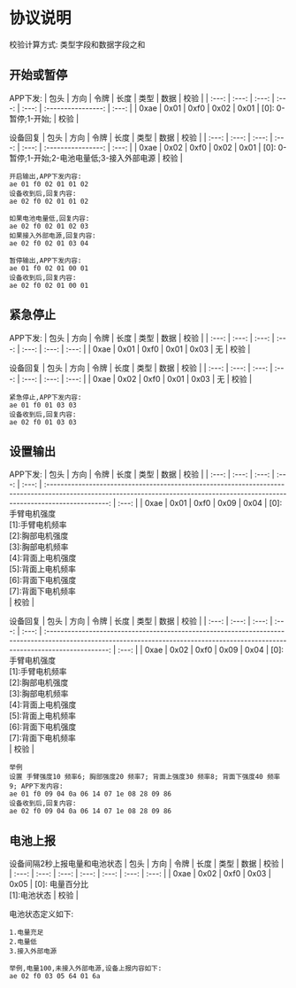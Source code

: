 # 协议说明
校验计算方式: 类型字段和数据字段之和

## 开始或暂停
APP下发:
| 包头  | 方向  | 令牌  | 长度  | 类型  |        数据        | 校验  |
| :---: | :---: | :---: | :---: | :---: | :----------------: | :---: |
| 0xae  | 0x01  | 0xf0  | 0x02  | 0x01  | [0]: 0-暂停;1-开始; | 校验  |

设备回复
| 包头  | 方向  | 令牌  | 长度  | 类型  |        数据        | 校验  |
| :---: | :---: | :---: | :---: | :---: | :----------------: | :---: |
| 0xae  | 0x02  | 0xf0  | 0x02  | 0x01  | [0]: 0-暂停;1-开始;2-电池电量低;3-接入外部电源 | 校验  |

```
开启输出,APP下发内容:
ae 01 f0 02 01 01 02
设备收到后,回复内容:
ae 02 f0 02 01 01 02

如果电池电量低,回复内容:
ae 02 f0 02 01 02 03  
如果接入外部电源,回复内容:
ae 02 f0 02 01 03 04 
```
```
暂停输出,APP下发内容:
ae 01 f0 02 01 00 01
设备收到后,回复内容:
ae 02 f0 02 01 00 01 
```

## 紧急停止
APP下发:
| 包头  | 方向  | 令牌  | 长度  | 类型  | 数据  | 校验  |
| :---: | :---: | :---: | :---: | :---: | :---: | :---: |
| 0xae  | 0x01  | 0xf0  | 0x01  | 0x03  |  无   | 校验  |

设备回复
| 包头  | 方向  | 令牌  | 长度  | 类型  | 数据  | 校验  |
| :---: | :---: | :---: | :---: | :---: | :---: | :---: |
| 0xae  | 0x02  | 0xf0  | 0x01  | 0x03  |  无   | 校验  |

```
紧急停止,APP下发内容:
ae 01 f0 01 03 03
设备收到后,回复内容:
ae 02 f0 01 03 03 
```

## 设置输出
APP下发:
| 包头  | 方向  | 令牌  | 长度  | 类型  |                                                                                      数据                                                                                       | 校验  |
| :---: | :---: | :---: | :---: | :---: | :-----------------------------------------------------------------------------------------------------------------------------------------------------------------------------: | :---: |
| 0xae  | 0x01  | 0xf0  | 0x09  | 0x04  | [0]:手臂电机强度<br> [1]:手臂电机频率<br> [2]:胸部电机强度<br> [3]:胸部电机频率<br> [4]:背面上电机强度<br> [5]:背面上电机频率<br> [6]:背面下电机强度<br> [7]:背面下电机频率<br> | 校验  |

设备回复
| 包头  | 方向  | 令牌  | 长度  | 类型  |                                                                                      数据                                                                                       | 校验  |
| :---: | :---: | :---: | :---: | :---: | :-----------------------------------------------------------------------------------------------------------------------------------------------------------------------------: | :---: |
| 0xae  | 0x02  | 0xf0  | 0x09  | 0x04  | [0]:手臂电机强度<br> [1]:手臂电机频率<br> [2]:胸部电机强度<br> [3]:胸部电机频率<br> [4]:背面上电机强度<br> [5]:背面上电机频率<br> [6]:背面下电机强度<br> [7]:背面下电机频率<br> | 校验  |

```
举例
设置 手臂强度10 频率6; 胸部强度20 频率7; 背面上强度30 频率8; 背面下强度40 频率9; APP下发内容:
ae 01 f0 09 04 0a 06 14 07 1e 08 28 09 86
设备收到后,回复内容:
ae 02 f0 09 04 0a 06 14 07 1e 08 28 09 86 
```

## 电池上报
设备间隔2秒上报电量和电池状态
| 包头  | 方向  | 令牌  | 长度  | 类型  | 数据  | 校验  |
| :---: | :---: | :---: | :---: | :---: | :---: | :---: |
| 0xae  | 0x02  | 0xf0  | 0x03  | 0x05  |  [0]: 电量百分比<br> [1]:电池状态   | 校验  |

电池状态定义如下:
```
1.电量充足
2.电量低
3.接入外部电源
```

```
举例,电量100,未接入外部电源,设备上报内容如下:
ae 02 f0 03 05 64 01 6a 
```
